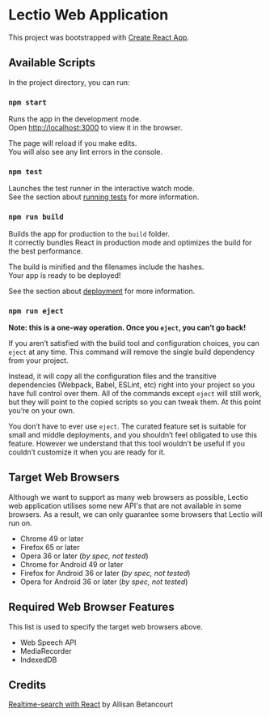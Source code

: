 # Lectio Web Application

This project was bootstrapped with [Create React App](https://github.com/facebook/create-react-app).

## Available Scripts

In the project directory, you can run:

### `npm start`

Runs the app in the development mode.<br>
Open [http://localhost:3000](http://localhost:3000) to view it in the browser.

The page will reload if you make edits.<br>
You will also see any lint errors in the console.

### `npm test`

Launches the test runner in the interactive watch mode.<br>
See the section about [running tests](https://facebook.github.io/create-react-app/docs/running-tests) for more information.

### `npm run build`

Builds the app for production to the `build` folder.<br>
It correctly bundles React in production mode and optimizes the build for the best performance.

The build is minified and the filenames include the hashes.<br>
Your app is ready to be deployed!

See the section about [deployment](https://facebook.github.io/create-react-app/docs/deployment) for more information.

### `npm run eject`

**Note: this is a one-way operation. Once you `eject`, you can’t go back!**

If you aren’t satisfied with the build tool and configuration choices, you can `eject` at any time. This command will remove the single build dependency from your project.

Instead, it will copy all the configuration files and the transitive dependencies (Webpack, Babel, ESLint, etc) right into your project so you have full control over them. All of the commands except `eject` will still work, but they will point to the copied scripts so you can tweak them. At this point you’re on your own.

You don’t have to ever use `eject`. The curated feature set is suitable for small and middle deployments, and you shouldn’t feel obligated to use this feature. However we understand that this tool wouldn’t be useful if you couldn’t customize it when you are ready for it.

## Target Web Browsers

Although we want to support as many web browsers as possible,
Lectio web application utilises some new API's that are not available in some browsers.
As a result, we can only guarantee some browsers that Lectio will run on.

- Chrome 49 or later
- Firefox 65 or later
- Opera 36 or later (_by spec, not tested_)
- Chrome for Android 49 or later
- Firefox for Android 36 or later (_by spec, not tested_)
- Opera for Android 36 or later (_by spec, not tested_)

## Required Web Browser Features

This list is used to specify the target web browsers above.

- Web Speech API
- MediaRecorder
- IndexedDB

## Credits

[Realtime-search with React](https://codepen.io/eladrin201/pen/MawMdB) by Allisan Betancourt